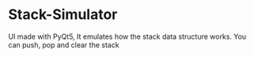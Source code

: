 # Stack-Simulator
UI made with PyQt5, It emulates how the stack data structure works. You can push, pop and clear the stack
